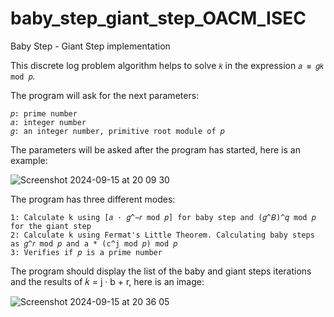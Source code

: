 # baby_step_giant_step_OACM_ISEC
Baby Step - Giant Step implementation

This discrete log problem algorithm helps to solve `𝑘` in the expression `𝑎 ≡ 𝑔𝑘 mod 𝑝`.

The program will ask for the next parameters:

```
𝑝: prime number
𝑎: integer number
𝑔: an integer number, primitive root module of 𝑝 
```

The parameters will be asked after the program has started, here is an example:

![Screenshot 2024-09-15 at 20 09 30](https://github.com/user-attachments/assets/5e512d72-3f0e-4c07-8cd0-b74fd3dd7a02)

The program has three different modes:

```
1: Calculate k using [𝑎 · 𝑔^−𝑟 mod 𝑝] for baby step and (𝑔^𝐵)^𝑞 mod 𝑝 for the giant step
2: Calculate k using Fermat's Little Theorem. Calculating baby steps as 𝑔^𝑟 mod 𝑝 and a * (c^j mod 𝑝) mod 𝑝
3: Verifies if 𝑝 is a prime number
```
The program should display the list of the baby and giant steps iterations and the results of 𝑘 = j · b + r, here is an image:

![Screenshot 2024-09-15 at 20 36 05](https://github.com/user-attachments/assets/3ed7b18b-7e5e-465b-8469-6dceee9e553f)
